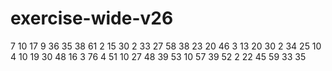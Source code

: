 # exercise-wide-v26
7
10
17
9
36
35
38
61
2
15
30
2
33
27
58
38
23
20
46
3
13
20
30
2
34
25
10
4
10
19
30
48
16
3
76
4
51
10
27
48
39
53
10
57
39
52
2
22
45
59
33
35

